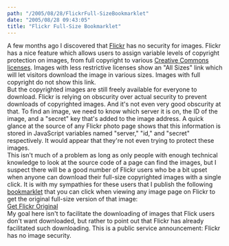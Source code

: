 ```yaml
---
path: "/2005/08/28/FlickrFull-SizeBookmarklet" 
date: "2005/08/28 09:43:05" 
title: "Flickr Full-Size Bookmarklet" 
---
```

A few months ago I discovered that <a href="http://flickr.com">Flickr</a> has no security for images. Flickr has a nice feature which allows users to assign variable levels of copyright protection on images, from full copyright to various <a href="http://www.flickr.com/creativecommons/">Creative Commons licenses</a>. Images with less restrictive licenses show an "All Sizes" link which will let visitors download the image in various sizes. Images with full copyright do not show this link.<br>But the copyrighted images are still freely available for everyone to download. Flickr is relying on obscurity over actual security to prevent downloads of copyrighted images. And it's not even very good obscurity at that. To find an image, we need to know which server it is on, the ID of the image, and a "secret" key that's added to the image address. A quick glance at the source of any Flickr photo page shows that this information is stored in JavaScript variables named "server," "id," and "secret" respectively. It would appear that they're not even trying to protect these images.<br>This isn't much of a problem as long as only people with enough technical knowledge to look at the source code of a page can find the images, but I suspect there will be a good number of Flickr users who be a bit upset when anyone can download their full-size copyrighted images with a single click. It is with my sympathies for these users that I publish the following <a href="http://www.wcc.vccs.edu/services/blackboard/bookmarklets.html">bookmarklet</a> that you can click when viewing any image page on Flickr to get the original full-size version of that image:<br><a href="javascript: for( i in photo_hash ) { p = photo_hash[i]; } window.location = 'http://photos' + p.server + '.flickr.com/' + p.id + '_' + p.secret + '_o.jpg';">Get Flickr Original</a><br>My goal here isn't to facilitate the downloading of images that Flick users don't want downloaded, but rather to point out that Flickr has already facilitated such downloading. This is a public service announcement: Flickr has no image security.
